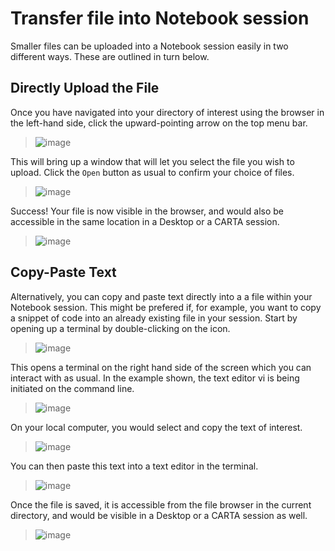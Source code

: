 # Transfer file into Notebook session 

Smaller files can be uploaded into a Notebook session easily in two
different ways. These are outlined in turn below.

## Directly Upload the File

Once you have navigated into your directory of interest using the
browser in the left-hand side, click the upward-pointing arrow on the
top menu bar.

> ![image](images/transfer_file/1_landing_click_upload.png)

This will bring up a window that will let you select the file you wish
to upload. Click the `Open` button as usual to confirm your choice of
files.

> ![image](images/transfer_file/2_upload_window.png)

Success! Your file is now visible in the browser, and would also be
accessible in the same location in a Desktop or a CARTA session.

> ![image](images/transfer_file/3_file_is_uploaded.png)

## Copy-Paste Text

Alternatively, you can copy and paste text directly into a a file within
your Notebook session. This might be prefered if, for example, you want
to copy a snippet of code into an already existing file in your session.
Start by opening up a terminal by double-clicking on the icon.

> ![image](images/transfer_file/4_open_terminal.png)

This opens a terminal on the right hand side of the screen which you can
interact with as usual. In the example shown, the text editor vi is
being initiated on the command line.

> ![image](images/transfer_file/5_new_terminal.png)

On your local computer, you would select and copy the text of interest.

> ![image](images/transfer_file/6_copy_local_text.png)

You can then paste this text into a text editor in the terminal.

> ![image](images/transfer_file/7_paste_text.png)

Once the file is saved, it is accessible from the file browser in the
current directory, and would be visible in a Desktop or a CARTA session
as well.

> ![image](images/transfer_file/8_file_saved.png)
